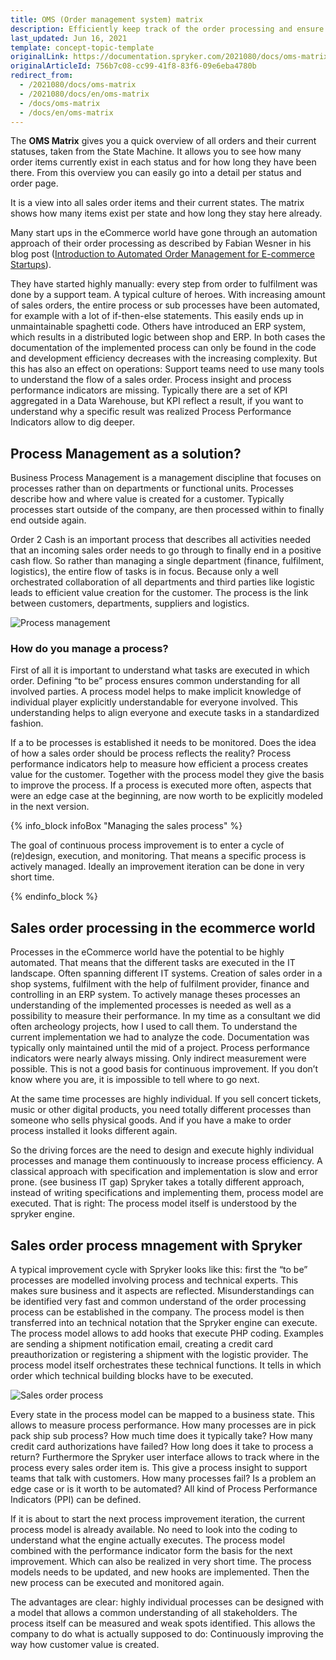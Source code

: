 ```yaml
---
title: OMS (Order management system) matrix
description: Efficiently keep track of the order processing and ensure quick fulfillment. With the Order Management, you can keep your order processing running smoothly.
last_updated: Jun 16, 2021
template: concept-topic-template
originalLink: https://documentation.spryker.com/2021080/docs/oms-matrix
originalArticleId: 756b7c08-cc99-41f8-83f6-09e6eba4780b
redirect_from:
  - /2021080/docs/oms-matrix
  - /2021080/docs/en/oms-matrix
  - /docs/oms-matrix
  - /docs/en/oms-matrix
---
```


The **OMS Matrix** gives you a quick overview of all orders and their current statuses, taken from the State Machine. It allows you to see how many order items currently exist in each status and for how long they have been there. From this overview you can easily go into a detail per status and order page.

It is a view into all sales order items and their current states. The matrix shows how many items exist per state and how long they stay here already.

Many start ups in the eCommerce world have gone through an automation approach of their order processing as described by Fabian Wesner in his blog post ([Introduction to Automated Order Management for E-commerce Startups](https://insights.project-a.com/introduction-to-automated-order-management-for-e-commerce-startups-7f756043c413)).

They have started highly manually: every step from order to fulfilment was done by a support team. A typical culture of heroes. With increasing amount of sales orders, the entire process or sub processes have been automated, for example with a lot of if-then-else statements. This easily ends up in unmaintainable spaghetti code. Others have introduced an ERP system, which results in a distributed logic between shop and ERP. In both cases the documentation of the implemented process can only be found in the code and development efficiency decreases with the increasing complexity. But this has also an effect on operations: Support teams need to use many tools to understand the flow of a sales order. Process insight and process performance indicators are missing. Typically there are a set of KPI aggregated in a Data Warehouse, but KPI reflect a result, if you want to understand why a specific result was realized Process Performance Indicators allow to dig deeper.

## Process Management as a solution?

Business Process Management is a management discipline that focuses on processes rather than on departments or functional units. Processes describe how and where value is created for a customer. Typically processes start outside of the company, are then processed within to finally end outside again.

Order 2 Cash is an important process that describes all activities needed that an incoming sales order needs to go through to finally end in a positive cash flow. So rather than managing a single department (finance, fulfilment, logistics), the entire flow of tasks is in focus. Because only a well orchestrated collaboration of all departments and third parties like logistic leads to efficient value creation for the customer. The process is the link between customers, departments, suppliers and logistics.

![Process management](https://spryker.s3.eu-central-1.amazonaws.com/docs/Features/Order+Management/OMS+matrix/process_management.png)

### How do you manage a process?

First of all it is important to understand what tasks are executed in which order. Defining “to be” process ensures common understanding for all involved parties. A process model helps to make implicit knowledge of individual player explicitly understandable for everyone involved. This understanding helps to align everyone and execute tasks in a standardized fashion.

If a to be processes is established it needs to be monitored. Does the idea of how a sales order should be process reflects the reality? Process performance indicators help to measure how efficient a process creates value for the customer. Together with the process model they give the basis to improve the process. If a process is executed more often, aspects that were an edge case at the beginning, are now worth to be explicitly modeled in the next version.

{% info_block infoBox "Managing the sales process" %}

The goal of continuous process improvement is to enter a cycle of (re)design, execution, and monitoring. That means a specific process is actively managed. Ideally an improvement iteration can be done in very short time.

{% endinfo_block %}

## Sales order processing in the ecommerce world

Processes in the eCommerce world have the potential to be highly automated. That means that the different tasks are executed in the IT landscape. Often spanning different IT systems. Creation of sales order in a shop systems, fulfilment with the help of fulfilment provider, finance and controlling in an ERP system. To actively manage theses processes an understanding of the implemented processes is needed as well as a possibility to measure their performance. In my time as a consultant we did often archeology projects, how I used to call them. To understand the current implementation we had to analyze the code. Documentation was typically only maintained until the mid of a project. Process performance indicators were nearly always missing. Only indirect measurement were possible. This is not a good basis for continuous improvement. If you don’t know where you are, it is impossible to tell where to go next.

At the same time processes are highly individual. If you sell concert tickets, music or other digital products, you need totally different processes than someone who sells physical goods. And if you have a make to order process installed it looks different again.

So the driving forces are the need to design and execute highly individual processes and manage them continuously to increase process efficiency. A classical approach with specification and implementation is slow and error prone. (see business IT gap) Spryker takes a totally different approach, instead of writing specifications and implementing them, process model are executed. That is right: The process model itself is understood by the spryker engine.

## Sales order process mnagement with Spryker

A typical improvement cycle with Spryker looks like this: first the “to be” processes are modelled involving process and technical experts. This makes sure business and it aspects are reflected. Misunderstandings can be identified very fast and common understand of the order processing process can be established in the company. The process model is then transferred into an technical notation that the Spryker engine can execute. The process model allows to add hooks that execute PHP coding. Examples are sending a shipment notification email, creating a credit card preauthorization or registering a shipment with the logistic provider. The process model itself orchestrates these technical functions. It tells in which order which technical building blocks have to be executed.

![Sales order process](https://spryker.s3.eu-central-1.amazonaws.com/docs/Features/Order+Management/OMS+matrix/sales_order_process.png)

Every state in the process model can be mapped to a business state. This allows to measure process performance. How many processes are in pick pack ship sub process? How much time does it typically take? How many credit card authorizations have failed? How long does it take to process a return? Furthermore the Spryker user interface allows to track where in the process every sales order item is. This give a process insight to support teams that talk with customers. How many processes fail? Is a problem an edge case or is it worth to be automated? All kind of Process Performance Indicators (PPI) can be defined.

If it is about to start the next process improvement iteration, the current process model is already available. No need to look into the coding to understand what the engine actually executes. The process model combined with the performance indicator form the basis for the next improvement. Which can also be realized in very short time. The process models needs to be updated, and new hooks are implemented. Then the new process can be executed and monitored again.

The advantages are clear: highly individual processes can be designed with a model that allows a common understanding of all stakeholders. The process itself can be measured and weak spots identified. This allows the company to do what is actually supposed to do: Continuously improving the way how customer value is created.
